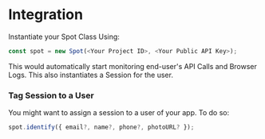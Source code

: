 # Integration

Instantiate your Spot Class Using:

```javascript
const spot = new Spot(<Your Project ID>, <Your Public API Key>);
```

This would automatically start monitoring end-user's API Calls and Browser Logs.
This also instantiates a Session for the user.

### Tag Session to a User

You might want to assign a session to a user of your app. To do so:

```javascript
spot.identify({ email?, name?, phone?, photoURL? });
```
